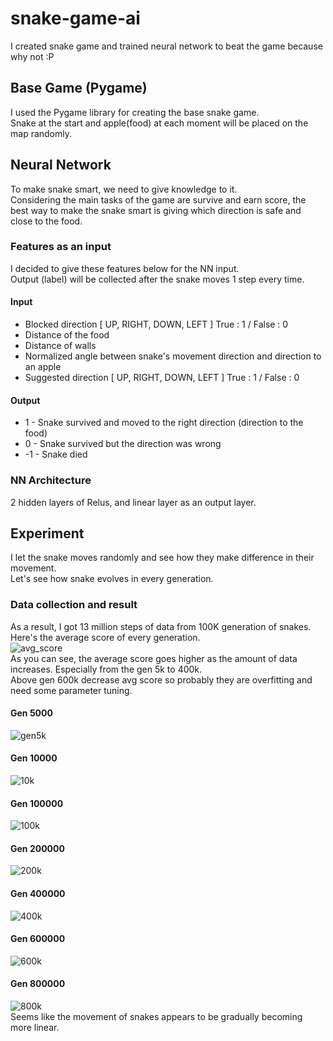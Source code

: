 # snake-game-ai
I created snake game and trained neural network to beat the game because why not :P 
## Base Game (Pygame)
I used the Pygame library for creating the base snake game.  
Snake at the start and apple(food) at each moment will be placed on the map randomly. 
## Neural Network
To make snake smart, we need to give knowledge to it.  
Considering the main tasks of the game are survive and earn score, the best way to make the snake smart is giving which direction is safe and close to the food.  

### Features as an input
I decided to give these features below for the NN input.  
Output (label) will be collected after the snake moves 1 step every time.
#### Input
- Blocked direction [ UP, RIGHT, DOWN, LEFT ] True : 1 / False : 0 
- Distance of the food 
- Distance of walls
- Normalized angle between snake's movement direction and direction to an apple
- Suggested direction [ UP, RIGHT, DOWN, LEFT ] True : 1 / False : 0   

#### Output
- 1 - Snake survived and moved to the right direction (direction to the food)
- 0 - Snake survived but the direction was wrong
- -1 - Snake died   

### NN Architecture
2 hidden layers of Relus, and linear layer as an output layer.

## Experiment
I let the snake moves randomly and see how they make difference in their movement.  
Let's see how snake evolves in every generation.

### Data collection and result
As a result, I got 13 million steps of data from 100K generation of snakes.  
Here's the average score of every generation.  
![avg_score](https://user-images.githubusercontent.com/33390452/133888103-599672c0-9294-4db7-9c42-0fdeeab66f0d.png)  
As you can see, the average score goes higher as the amount of data increases. Especially from the gen 5k to 400k.  
Above gen 600k decrease avg score so probably they are overfitting and need some parameter tuning.
#### Gen 5000  
![gen5k](https://user-images.githubusercontent.com/33390452/133888073-3db00647-0bf9-4c23-89f9-f513af90af8a.gif)  
#### Gen 10000  
![10k](https://user-images.githubusercontent.com/33390452/133888072-22112dc2-d117-4485-9373-64d925ea86b1.gif)  
#### Gen 100000    
![100k](https://user-images.githubusercontent.com/33390452/133888071-a7059607-eb49-4796-b9f3-27bf780d0acf.gif)
#### Gen 200000  
![200k](https://user-images.githubusercontent.com/33390452/133888070-1da04538-fd1a-4f1c-910c-7842bd0a28ad.gif)  
#### Gen 400000  
![400k](https://user-images.githubusercontent.com/33390452/133888069-3e05f0d2-6774-4c16-8316-4a0be59504b5.gif)  
#### Gen 600000  
![600k](https://user-images.githubusercontent.com/33390452/133888067-947e5c6e-225a-4c98-88a0-924e1492d4b7.gif)  
#### Gen 800000  
![800k](https://user-images.githubusercontent.com/33390452/133888065-b1436262-67e7-46e7-9714-8a75d155cd67.gif)  
Seems like the movement of snakes appears to be gradually becoming more linear.

